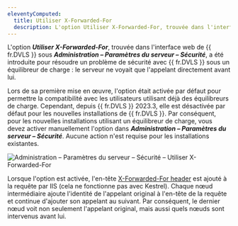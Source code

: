 ```yaml
---
eleventyComputed:
  title: Utiliser X-Forwarded-For
  description: L'option Utiliser X-Forwarded-For, trouvée dans l'interface web de {{ fr.DVLS }} sous Administration – Paramètres du serveur – Sécurité, a été introduite pour résoudre un problème de sécurité avec {{ fr.DVLS }} sous un équilibreur de charge.
---
```

L'option ***Utiliser X-Forwarded-For***, trouvée dans l'interface web de {{ fr.DVLS }} sous ***Administration – Paramètres du serveur – Sécurité***, a été introduite pour résoudre un problème de sécurité avec {{ fr.DVLS }} sous un équilibreur de charge : le serveur ne voyait que l'appelant directement avant lui.

Lors de sa première mise en œuvre, l'option était activée par défaut pour permettre la compatibilité avec les utilisateurs utilisant déjà des équilibreurs de charge. Cependant, depuis {{ fr.DVLS }} 2023.3, elle est désactivée par défaut pour les nouvelles installations de {{ fr.DVLS }}. Par conséquent, pour les nouvelles installations utilisant un équilibreur de charge, vous devez activer manuellement l'option dans ***Administration – Paramètres du serveur – Sécurité***. Aucune action n'est requise pour les installations existantes.

![Administration – Paramètres du serveur – Sécurité – Utiliser X-Forwarded-For](https://cdnweb.devolutions.net/docs/docs_en_kb_KB2343.png)

Lorsque l'option est activée, l'en-tête [X-Forwarded-For header](https://en.wikipedia.org/wiki/X-Forwarded-For) est ajouté à la requête par IIS (cela ne fonctionne pas avec Kestrel). Chaque nœud intermédiaire ajoute l'identité de l'appelant original à l'en-tête de la requête et continue d'ajouter son appelant au suivant. Par conséquent, le dernier nœud voit non seulement l'appelant original, mais aussi quels nœuds sont intervenus avant lui.
